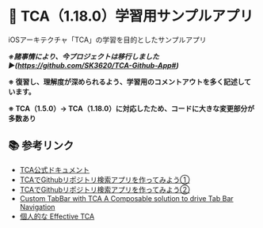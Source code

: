# 📱 TCA（1.18.0）学習用サンプルアプリ

iOSアーキテクチャ「TCA」の学習を目的としたサンプルアプリ

***※諸事情により、今プロジェクトは移行しました▶︎(https://github.com/SK3620/TCA-Github-App#)***

**※ 復習し、理解度が深められるよう、学習用のコメントアウトを多く記述しています。**

**※ TCA（1.5.0）→ TCA（1.18.0）に対応したため、コードに大きな変更部分が多数あり**

## 📚 参考リンク

- [TCA公式ドキュメント](https://pointfreeco.github.io/swift-composable-architecture/main/documentation/composablearchitecture)
- [TCAでGithubリポジトリ検索アプリを作ってみよう①](https://qiita.com/takehilo/items/814319d4666fef402a41)
- [TCAでGithubリポジトリ検索アプリを作ってみよう②](https://qiita.com/takehilo/items/c56fbfc92b462bc61b30)
- [Custom TabBar with TCA A Composable solution to drive Tab Bar Navigation](https://medium.com/@varunadit/custom-tabbar-with-tca-9679c4f3f46b)
- [個人的な Effective TCA](https://zenn.dev/kalupas226/articles/5b0bf98c922aa0)
